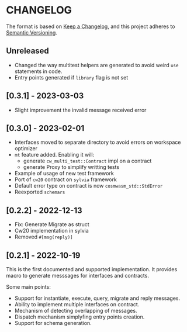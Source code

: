 # CHANGELOG

The format is based on [Keep a Changelog](https://keepachangelog.com/en/1.0.0/),
and this project adheres to
[Semantic Versioning](https://semver.org/spec/v2.0.0.html).

## Unreleased

- Changed the way multitest helpers are generated to avoid weird `use` statements in code.
- Entry points generated if `library` flag is not set

## \[0.3.1\] - 2023-03-03

- Slight improvement the invalid message received error

## \[0.3.0\] - 2023-02-01

- Interfaces moved to separate directory to avoid errors on workspace optimizer
- `mt` feature added. Enabling it will:
  - generate `cw_multi_test::Contract` impl on a contract
  - generate Proxy to simplify writting tests
- Example of usage of new test framework
- Port of `cw20` contract on `sylvia` framework
- Default error type on contract is now `cosmwasm_std::StdError`
- Reexported `schemars`

## \[0.2.2\] - 2022-12-13

- Fix: Generate Migrate as struct
- Cw20 implementation in sylvia
- Removed `#[msg(reply)]`

## \[0.2.1\] - 2022-10-19

This is the first documented and supported implementation. It provides
macro to generate messsages for interfaces and contracts.

Some main points:

- Support for instantiate, execute, query, migrate and reply messages.
- Ability to implement multiple interfaces on contract.
- Mechanism of detecting overlapping of messages.
- Dispatch mechanism simplyfing entry points creation.
- Support for schema generation.
